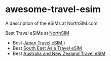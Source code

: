 # awesome-travel-esim
A description of the eSIMs at NorthSIM.com

Best Travel eSIMs at [NorthSIM](https://northsim.com.com)

- Best [Japan Travel eSIM ](https://www.northsim.com/product/japan-travel-esim/))
- Best [South East Asia Travel eSIM ](https://www.northsim.com/product/south-east-asia-travel-esim/)
- Best [Australia and New Zealand Travel eSIM ](https://www.northsim.com/product/australia-newzealand-travel-esim/)
